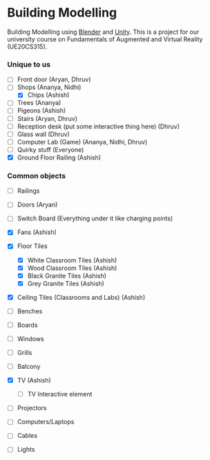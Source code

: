 # Building Modelling

Building Modelling using [Blender](https://www.blender.org/) and [Unity](https://unity.com/). This is a project for our university course on Fundamentals of Augmented and Virtual Reality (UE20CS315).

### Unique to us

- [ ] Front door (Aryan, Dhruv)
- [ ] Shops (Ananya, Nidhi)
  - [x] Chips (Ashish)
- [ ] Trees (Ananya)
- [ ] Pigeons (Ashish)
- [ ] Stairs (Aryan, Dhruv)
- [ ] Reception desk (put some interactive thing here) (Dhruv)
- [ ] Glass wall (Dhruv)
- [ ] Computer Lab (Game) (Ananya, Nidhi, Dhruv)
- [ ] Quirky stuff (Everyone)
- [x] Ground Floor Railing (Ashish)

### Common objects

- [ ] Railings
- [ ] Doors (Aryan)
- [ ] Switch Board (Everything under it like charging points)
- [x] Fans (Ashish)
- [x] Floor Tiles
  - [x] White Classroom Tiles (Ashish)
  - [x] Wood Classroom Tiles (Ashish)
  - [x] Black Granite Tiles (Ashish)
  - [x] Grey Granite Tiles (Ashish)
- [x] Ceiling Tiles (Classrooms and Labs) (Ashish)
- [ ] Benches
- [ ] Boards
- [ ] Windows
- [ ] Grills
- [ ] Balcony
- [x] TV (Ashish)
  - [ ] TV Interactive element
- [ ] Projectors
- [ ] Computers/Laptops
- [ ] Cables
- [ ] Lights

